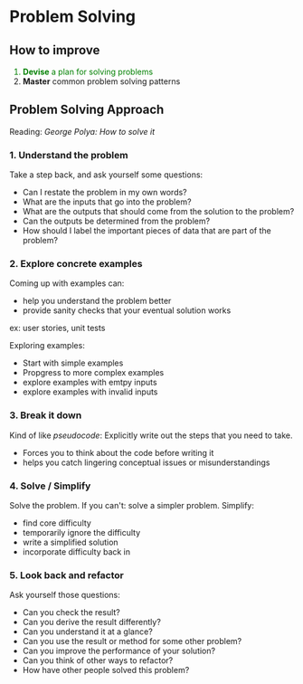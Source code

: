 # Problem Solving

## How to improve

<ol>
  <li style="color: green;"><strong>Devise</strong> a plan for solving problems</li>
  <li><strong>Master</strong> common problem solving patterns</li>
</ol>

## Problem Solving Approach

Reading: _George Polya: How to solve it_

### 1. Understand the problem

Take a step back, and ask yourself some questions:

- Can I restate the problem in my own words?
- What are the inputs that go into the problem?
- What are the outputs that should come from the solution to the problem?
- Can the outputs be determined from the problem?
- How should I label the important pieces of data that are part of the problem?

### 2. Explore concrete examples

Coming up with examples can:

- help you understand the problem better
- provide sanity checks that your eventual solution works

ex: user stories, unit tests

Exploring examples:

- Start with simple examples
- Propgress to more complex examples
- explore examples with emtpy inputs
- explore examples with invalid inputs

### 3. Break it down

Kind of like _pseudocode_: Explicitly write out the steps that you need to take.

- Forces you to think about the code before writing it
- helps you catch lingering conceptual issues or misunderstandings

### 4. Solve / Simplify

Solve the problem. If you can't: solve a simpler problem.
Simplify:

- find core difficulty
- temporarily ignore the difficulty
- write a simplified solution
- incorporate difficulty back in

### 5. Look back and refactor

Ask yourself those questions:

- Can you check the result?
- Can you derive the result differently?
- Can you understand it at a glance?
- Can you use the result or method for some other problem?
- Can you improve the performance of your solution?
- Can you think of other ways to refactor?
- How have other people solved this problem?
